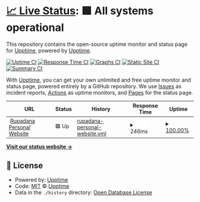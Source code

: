 # [📈 Live Status](https://rupadana.github.io/uptime-monitor): <!--live status--> **🟩 All systems operational**

This repository contains the open-source uptime monitor and status page for [Upptime](https://upptime.js.org), powered by [Upptime](https://github.com/upptime/upptime).

[![Uptime CI](https://github.com/upptime/upptime/workflows/Uptime%20CI/badge.svg)](https://github.com/upptime/upptime/actions?query=workflow%3A%22Uptime+CI%22)
[![Response Time CI](https://github.com/upptime/upptime/workflows/Response%20Time%20CI/badge.svg)](https://github.com/upptime/upptime/actions?query=workflow%3A%22Response+Time+CI%22)
[![Graphs CI](https://github.com/upptime/upptime/workflows/Graphs%20CI/badge.svg)](https://github.com/upptime/upptime/actions?query=workflow%3A%22Graphs+CI%22)
[![Static Site CI](https://github.com/upptime/upptime/workflows/Static%20Site%20CI/badge.svg)](https://github.com/upptime/upptime/actions?query=workflow%3A%22Static+Site+CI%22)
[![Summary CI](https://github.com/upptime/upptime/workflows/Summary%20CI/badge.svg)](https://github.com/upptime/upptime/actions?query=workflow%3A%22Summary+CI%22)

With [Upptime](https://upptime.js.org), you can get your own unlimited and free uptime monitor and status page, powered entirely by a GitHub repository. We use [Issues](https://github.com/upptime/upptime/issues) as incident reports, [Actions](https://github.com/upptime/upptime/actions) as uptime monitors, and [Pages](https://rupadana.github.io/uptime-monitor) for the status page.

<!--start: status pages-->
<!-- This summary is generated by Upptime (https://github.com/upptime/upptime) -->
<!-- Do not edit this manually, your changes will be overwritten -->
<!-- prettier-ignore -->
| URL | Status | History | Response Time | Uptime |
| --- | ------ | ------- | ------------- | ------ |
| <img alt="" src="https://icons.duckduckgo.com/ip3/rupadana.com.ico" height="13"> [Rupadana Personal Website](https://rupadana.com) | 🟩 Up | [rupadana-personal-website.yml](https://github.com/rupadana/uptime-monitor/commits/HEAD/history/rupadana-personal-website.yml) | <details><summary><img alt="Response time graph" src="./graphs/rupadana-personal-website/response-time-week.png" height="20"> 246ms</summary><br><a href="https://rupadana.github.io/uptime-monitor/history/rupadana-personal-website"><img alt="Response time 316" src="https://img.shields.io/endpoint?url=https%3A%2F%2Fraw.githubusercontent.com%2Frupadana%2Fuptime-monitor%2FHEAD%2Fapi%2Frupadana-personal-website%2Fresponse-time.json"></a><br><a href="https://rupadana.github.io/uptime-monitor/history/rupadana-personal-website"><img alt="24-hour response time 425" src="https://img.shields.io/endpoint?url=https%3A%2F%2Fraw.githubusercontent.com%2Frupadana%2Fuptime-monitor%2FHEAD%2Fapi%2Frupadana-personal-website%2Fresponse-time-day.json"></a><br><a href="https://rupadana.github.io/uptime-monitor/history/rupadana-personal-website"><img alt="7-day response time 246" src="https://img.shields.io/endpoint?url=https%3A%2F%2Fraw.githubusercontent.com%2Frupadana%2Fuptime-monitor%2FHEAD%2Fapi%2Frupadana-personal-website%2Fresponse-time-week.json"></a><br><a href="https://rupadana.github.io/uptime-monitor/history/rupadana-personal-website"><img alt="30-day response time 272" src="https://img.shields.io/endpoint?url=https%3A%2F%2Fraw.githubusercontent.com%2Frupadana%2Fuptime-monitor%2FHEAD%2Fapi%2Frupadana-personal-website%2Fresponse-time-month.json"></a><br><a href="https://rupadana.github.io/uptime-monitor/history/rupadana-personal-website"><img alt="1-year response time 316" src="https://img.shields.io/endpoint?url=https%3A%2F%2Fraw.githubusercontent.com%2Frupadana%2Fuptime-monitor%2FHEAD%2Fapi%2Frupadana-personal-website%2Fresponse-time-year.json"></a></details> | <details><summary><a href="https://rupadana.github.io/uptime-monitor/history/rupadana-personal-website">100.00%</a></summary><a href="https://rupadana.github.io/uptime-monitor/history/rupadana-personal-website"><img alt="All-time uptime 100.00%" src="https://img.shields.io/endpoint?url=https%3A%2F%2Fraw.githubusercontent.com%2Frupadana%2Fuptime-monitor%2FHEAD%2Fapi%2Frupadana-personal-website%2Fuptime.json"></a><br><a href="https://rupadana.github.io/uptime-monitor/history/rupadana-personal-website"><img alt="24-hour uptime 100.00%" src="https://img.shields.io/endpoint?url=https%3A%2F%2Fraw.githubusercontent.com%2Frupadana%2Fuptime-monitor%2FHEAD%2Fapi%2Frupadana-personal-website%2Fuptime-day.json"></a><br><a href="https://rupadana.github.io/uptime-monitor/history/rupadana-personal-website"><img alt="7-day uptime 100.00%" src="https://img.shields.io/endpoint?url=https%3A%2F%2Fraw.githubusercontent.com%2Frupadana%2Fuptime-monitor%2FHEAD%2Fapi%2Frupadana-personal-website%2Fuptime-week.json"></a><br><a href="https://rupadana.github.io/uptime-monitor/history/rupadana-personal-website"><img alt="30-day uptime 100.00%" src="https://img.shields.io/endpoint?url=https%3A%2F%2Fraw.githubusercontent.com%2Frupadana%2Fuptime-monitor%2FHEAD%2Fapi%2Frupadana-personal-website%2Fuptime-month.json"></a><br><a href="https://rupadana.github.io/uptime-monitor/history/rupadana-personal-website"><img alt="1-year uptime 100.00%" src="https://img.shields.io/endpoint?url=https%3A%2F%2Fraw.githubusercontent.com%2Frupadana%2Fuptime-monitor%2FHEAD%2Fapi%2Frupadana-personal-website%2Fuptime-year.json"></a></details>

<!--end: status pages-->

[**Visit our status website →**](https://rupadana.github.io/uptime-monitor)

## 📄 License

- Powered by: [Upptime](https://github.com/upptime/upptime)
- Code: [MIT](./LICENSE) © [Upptime](https://upptime.js.org)
- Data in the `./history` directory: [Open Database License](https://opendatacommons.org/licenses/odbl/1-0/)
